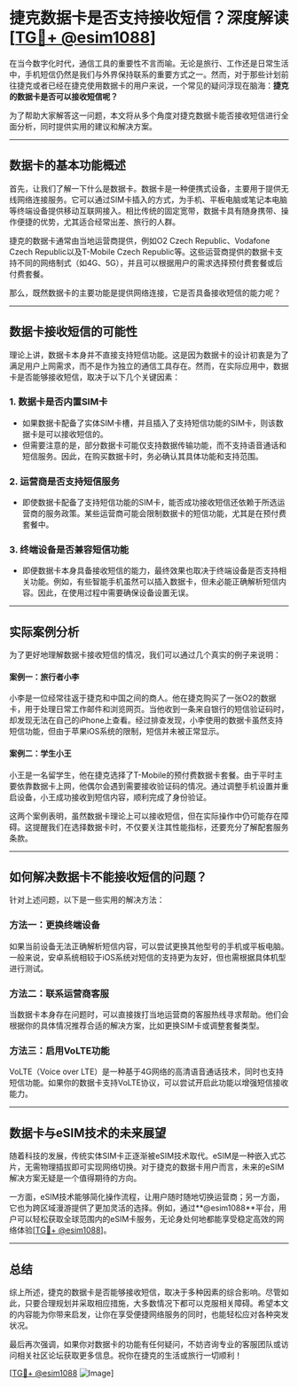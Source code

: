 # 捷克数据卡是否支持接收短信？深度解读[[TG💪+ @esim1088](https://t.me/s/esim1088)]

在当今数字化时代，通信工具的重要性不言而喻。无论是旅行、工作还是日常生活中，手机短信仍然是我们与外界保持联系的重要方式之一。然而，对于那些计划前往捷克或者已经在捷克使用数据卡的用户来说，一个常见的疑问浮现在脑海：**捷克的数据卡是否可以接收短信呢？**

为了帮助大家解答这一问题，本文将从多个角度对捷克数据卡能否接收短信进行全面分析，同时提供实用的建议和解决方案。

---

## 数据卡的基本功能概述

首先，让我们了解一下什么是数据卡。数据卡是一种便携式设备，主要用于提供无线网络连接服务。它可以通过SIM卡插入的方式，为手机、平板电脑或笔记本电脑等终端设备提供移动互联网接入。相比传统的固定宽带，数据卡具有随身携带、操作便捷的优势，尤其适合经常出差、旅行的人群。

捷克的数据卡通常由当地运营商提供，例如O2 Czech Republic、Vodafone Czech Republic以及T-Mobile Czech Republic等。这些运营商提供的数据卡支持不同的网络制式（如4G、5G），并且可以根据用户的需求选择预付费套餐或后付费套餐。

那么，既然数据卡的主要功能是提供网络连接，它是否具备接收短信的能力呢？

---

## 数据卡接收短信的可能性

理论上讲，数据卡本身并不直接支持短信功能。这是因为数据卡的设计初衷是为了满足用户上网需求，而不是作为独立的通信工具存在。然而，在实际应用中，数据卡是否能够接收短信，取决于以下几个关键因素：

### 1. **数据卡是否内置SIM卡**
   - 如果数据卡配备了实体SIM卡槽，并且插入了支持短信功能的SIM卡，则该数据卡是可以接收短信的。
   - 但需要注意的是，部分数据卡可能仅支持数据传输功能，而不支持语音通话和短信服务。因此，在购买数据卡时，务必确认其具体功能和支持范围。

### 2. **运营商是否支持短信服务**
   - 即使数据卡配备了支持短信功能的SIM卡，能否成功接收短信还依赖于所选运营商的服务政策。某些运营商可能会限制数据卡的短信功能，尤其是在预付费套餐中。

### 3. **终端设备是否兼容短信功能**
   - 即便数据卡本身具备接收短信的能力，最终效果也取决于终端设备是否支持相关功能。例如，有些智能手机虽然可以插入数据卡，但未必能正确解析短信内容。因此，在使用过程中需要确保设备设置无误。

---

## 实际案例分析

为了更好地理解数据卡接收短信的情况，我们可以通过几个真实的例子来说明：

#### 案例一：旅行者小李
小李是一位经常往返于捷克和中国之间的商人。他在捷克购买了一张O2的数据卡，用于处理日常工作邮件和浏览网页。当他收到一条来自银行的短信验证码时，却发现无法在自己的iPhone上查看。经过排查发现，小李使用的数据卡虽然支持短信功能，但由于苹果iOS系统的限制，短信并未被正常显示。

#### 案例二：学生小王
小王是一名留学生，他在捷克选择了T-Mobile的预付费数据卡套餐。由于平时主要依靠数据卡上网，他偶尔会遇到需要接收验证码的情况。通过调整手机设置并重启设备，小王成功接收到短信内容，顺利完成了身份验证。

这两个案例表明，虽然数据卡理论上可以接收短信，但在实际操作中仍可能存在障碍。这提醒我们在选择数据卡时，不仅要关注其性能指标，还要充分了解配套服务条款。

---

## 如何解决数据卡不能接收短信的问题？

针对上述问题，以下是一些实用的解决方法：

### 方法一：更换终端设备
如果当前设备无法正确解析短信内容，可以尝试更换其他型号的手机或平板电脑。一般来说，安卓系统相较于iOS系统对短信的支持更为友好，但也需根据具体机型进行测试。

### 方法二：联系运营商客服
当数据卡本身存在问题时，可以直接拨打当地运营商的客服热线寻求帮助。他们会根据你的具体情况推荐合适的解决方案，比如更换SIM卡或调整套餐类型。

### 方法三：启用VoLTE功能
VoLTE（Voice over LTE）是一种基于4G网络的高清语音通话技术，同时也支持短信功能。如果你的数据卡支持VoLTE协议，可以尝试开启此功能以增强短信接收能力。

---

## 数据卡与eSIM技术的未来展望

随着科技的发展，传统实体SIM卡正逐渐被eSIM技术取代。eSIM是一种嵌入式芯片，无需物理插拔即可实现网络切换。对于捷克的数据卡用户而言，未来的eSIM解决方案无疑是一个值得期待的方向。

一方面，eSIM技术能够简化操作流程，让用户随时随地切换运营商；另一方面，它也为跨区域漫游提供了更加灵活的选择。例如，通过**@esim1088**平台，用户可以轻松获取全球范围内的eSIM卡服务，无论身处何地都能享受稳定高效的网络体验[[TG💪+ @esim1088](https://t.me/s/esim1088)]。

---

## 总结

综上所述，捷克的数据卡是否能够接收短信，取决于多种因素的综合影响。尽管如此，只要合理规划并采取相应措施，大多数情况下都可以克服相关障碍。希望本文的内容能为你带来启发，让你在享受便捷网络服务的同时，也能轻松应对各种突发状况。

最后再次强调，如果你对数据卡的功能有任何疑问，不妨咨询专业的客服团队或访问相关社区论坛获取更多信息。祝你在捷克的生活或旅行一切顺利！

[[TG💪+ @esim1088](https://t.me/s/esim1088) ![Image](https://i.postimg.cc/4NQfJmqS/Snipaste-2025-05-13-00-14-12.png)]